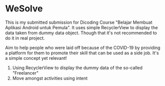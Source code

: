 # WeSolve
This is my submitted submission for Dicoding Course "Belajar Membuat Aplikasi Android untuk Pemula". It uses simple RecyclerView to display the data taken from dummy data object. Though that it's not recommended to do it in real project.

Aim to help people who were laid off because of the COVID-19 by providing a platform for them to promote their skill that can be used as a side job.
It's a simple concept yet relevant!

1. Using RecyclerView to display the dummy data of the so-called "Freelancer"
2. Move amongst activities using intent
